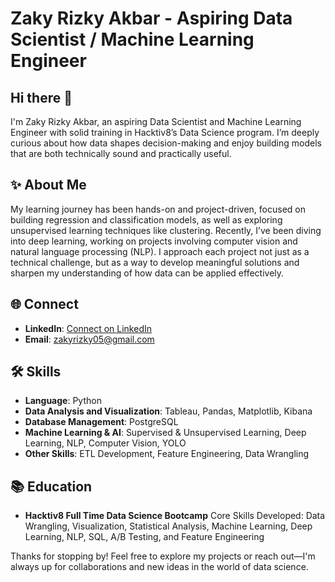 # Zaky Rizky Akbar - Aspiring Data Scientist / Machine Learning Engineer

## Hi there 👋

I'm Zaky Rizky Akbar, an aspiring Data Scientist and Machine Learning Engineer with solid training in Hacktiv8’s Data Science program. I’m deeply curious about how data shapes decision-making and enjoy building models that are both technically sound and practically useful.

## ✨ About Me

My learning journey has been hands-on and project-driven, focused on building regression and classification models, as well as exploring unsupervised learning techniques like clustering. Recently, I’ve been diving into deep learning, working on projects involving computer vision and natural language processing (NLP). I approach each project not just as a technical challenge, but as a way to develop meaningful solutions and sharpen my understanding of how data can be applied effectively.

## 🌐 Connect

- **LinkedIn**: [Connect on LinkedIn](https://www.linkedin.com/in/zaky-rizky-akbar-894332171/)
- **Email**: [zakyrizky05@gmail.com](mailto:zakyrizky05@gmail.com)

## 🛠️ Skills

- **Language**: Python
- **Data Analysis and Visualization**: Tableau, Pandas, Matplotlib, Kibana
- **Database Management**: PostgreSQL
- **Machine Learning & AI**: Supervised & Unsupervised Learning, Deep Learning, NLP, Computer Vision, YOLO
- **Other Skills**: ETL Development, Feature Engineering, Data Wrangling 

## 📚 Education
- **Hacktiv8 Full Time Data Science Bootcamp**
Core Skills Developed: Data Wrangling, Visualization, Statistical Analysis, Machine Learning, Deep Learning, NLP, SQL, A/B Testing, and Feature Engineering

Thanks for stopping by! Feel free to explore my projects or reach out—I'm always up for collaborations and new ideas in the world of data science.

  


<!--
**zakyrizky05/zakyrizky05** is a ✨ _special_ ✨ repository because its `README.md` (this file) appears on your GitHub profile.

Here are some ideas to get you started:

- 🔭 I’m currently working on ...
- 🌱 I’m currently learning ...
- 👯 I’m looking to collaborate on ...
- 🤔 I’m looking for help with ...
- 💬 Ask me about ...
- 📫 How to reach me: ...
- 😄 Pronouns: ...
- ⚡ Fun fact: ...
-->
